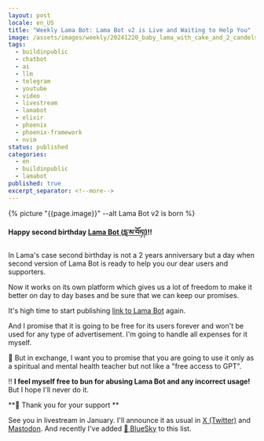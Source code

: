 ```yaml
---
layout: post
locale: en_US
title: "Weekly Lama Bot: Lama Bot v2 is Live and Waiting to Help You"
image: /assets/images/weekly/20241220_baby_lama_with_cake_and_2_candels.jpg
tags:
  - buildinpublic
  - chatbot
  - ai
  - llm
  - telegram
  - youtube
  - video
  - livestream
  - lamabot
  - elixir
  - phoenix
  - phoenix-framework
  - nvim
status: published
categories:
  - en
  - buildinpublic
  - lamabot
published: true
excerpt_separator: <!--more-->
---
```

{% picture "{{page.image}}" --alt Lama Bot v2 is born %}

**Happy second birthday [Lama Bot (དླ་མ་བོཏ།)](https://t.me/compassion_lama_bot)!!**

In Lama's case second birthday is not a 2 years anniversary but a day when second version of Lama Bot is ready to help you our dear users and supporters. 
<!--more-->

Now it works on its own platform which gives us a lot of freedom to make it better on day to day bases and be sure that we can keep our promises.

It's high time to start publishing [link to Lama Bot](https://t.me/compassion_lama_bot) again.

And I promise that it is going to be free for its users forever and won't be used for any type of advertisement. I'm going to handle all expenses for it myself. 

🙏 But in exchange, I want you to promise that you are going to use it only as a spiritual and mental health teacher but not like a "free access to GPT". 

‼️ **I feel myself free to bun for abusing Lama Bot and any incorrect usage!** But I hope I'll never do it.

**🙏 Thank you for your support ** 

See you in livestream in January. I'll announce it as usual in [X (Twitter)](https://x.com/T0ha666) and [Mastodon](https://mastodon.social/@t0ha). And recently I've added [🦋 BlueSky](https://bsky.app/profile/t0ha.ru) to this list. 